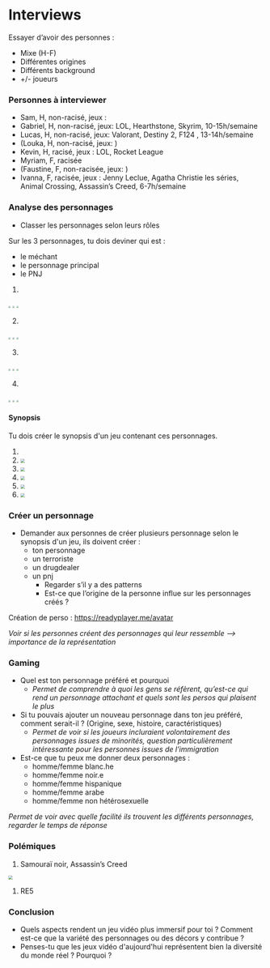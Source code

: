 # Interviews

Essayer d’avoir des personnes :

- Mixe (H-F)
- Différentes origines
- Différents background
- +/- joueurs

### Personnes à interviewer

- Sam, H, non-racisé, jeux :
- Gabriel, H, non-racisé, jeux: LOL, Hearthstone, Skyrim, 10-15h/semaine
- Lucas, H, non-racisé, jeux: Valorant, Destiny 2, F124 , 13-14h/semaine
- (Louka, H, non-racisé, jeux: )
- Kevin, H, racisé, jeux : LOL, Rocket League
- Myriam, F, racisée
- (Faustine, F, non-racisée, jeux: )
- Ivanna, F, racisée, jeux : Jenny Leclue, Agatha Christie les séries, Animal Crossing, Assassin’s Creed, 6-7h/semaine

### Analyse des personnages

- Classer les personnages selon leurs rôles

Sur les 3 personnages, tu dois deviner qui est :

- le méchant
- le personnage principal
- le PNJ

1. 

<img src="Personnages\Part1\P1.1.png" style="zoom:25%;" />

<img src="Personnages\Part1\P1.2.png" style="zoom:25%;" />

<img src="Personnages\Part1\P1.3.png" style="zoom:25%;" />

2. 

<img src="Personnages\Part1\P2.1.png" style="zoom:25%;" />

<img src="Personnages\Part1\P2.2.png" style="zoom:25%;" />

<img src="Personnages\Part1\P2.3.png" style="zoom:25%;" />

3. 

<img src="Personnages\Part1\P4.1.png" style="zoom:25%;" />

<img src="Personnages\Part1\P4.2.png" style="zoom:25%;" />

<img src="Personnages\Part1\P4.3.png" style="zoom:25%;" />

4. 

<img src="Personnages\Part1\P5.1.png" style="zoom:25%;" />

<img src="Personnages\Part1\P5.2.png" style="zoom:25%;" />

<img src="Personnages\Part1\P5.3.png" style="zoom:25%;" />



#### Synopsis

Tu dois créer le synopsis d'un jeu contenant ces personnages.

1. 
2. <img src="Personnages\Part2\P1.png" style="zoom:50%;" />





2. <img src="Personnages\Part2\P2.png" style="zoom:50%;" />





3. <img src="Personnages\Part2\P3.png" style="zoom:50%;" />





4. <img src="Personnages\Part2\P4.png" style="zoom:50%;" />





5. <img src="Personnages\Part2\P5.png" style="zoom:50%;" />



### Créer un personnage

- Demander aux personnes de créer plusieurs personnage selon le synopsis d'un jeu, ils doivent créer : 
  - ton personnage
  - un terroriste
  - un drugdealer
  - un pnj
    - Regarder s’il y a des patterns
    - Est-ce que l’origine de la personne influe sur les personnages créés ?

Création de perso : https://readyplayer.me/avatar

*Voir si les personnes créent des personnages qui leur ressemble —> importance de la représentation*

### Gaming

- Quel est ton personnage préféré et pourquoi
  - *Permet de comprendre à quoi les gens se réfèrent, qu’est-ce qui rend un personnage attachant et quels sont les persos qui plaisent le plus*
- Si tu pouvais ajouter un nouveau personnage dans ton jeu préféré, comment serait-il ? (Origine, sexe, histoire, caractéristiques)
  - *Permet de voir si les joueurs incluraient volontairement des personnages issues de minorités, question particulièrement intéressante pour les personnes issues de l’immigration*
- Est-ce que tu peux me donner deux personnages :
  - homme/femme blanc.he
  - homme/femme noir.e
  - homme/femme hispanique
  - homme/femme arabe
  - homme/femme non hétérosexuelle

*Permet de voir avec quelle facilité ils trouvent les différents personnages, regarder le temps de réponse*

### Polémiques

1. Samouraï noir, Assassin’s Creed

<img src="Personnages\Part3\Polémique1.png" style="zoom:50%;" />

1. RE5



### Conclusion

- Quels aspects rendent un jeu vidéo plus immersif pour toi ? Comment est-ce que la variété des personnages ou des décors y contribue ?
- Penses-tu que les jeux vidéo d'aujourd'hui représentent bien la diversité du monde réel ? Pourquoi ?

